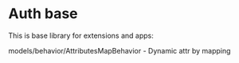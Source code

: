 Auth base
=========

This is base library for extensions and apps:

models/behavior/AttributesMapBehavior - Dynamic attr by mapping
